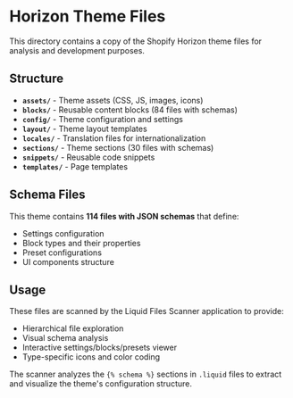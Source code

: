 # Horizon Theme Files

This directory contains a copy of the Shopify Horizon theme files for analysis and development purposes.

## Structure

- **`assets/`** - Theme assets (CSS, JS, images, icons)
- **`blocks/`** - Reusable content blocks (84 files with schemas)
- **`config/`** - Theme configuration and settings
- **`layout/`** - Theme layout templates
- **`locales/`** - Translation files for internationalization
- **`sections/`** - Theme sections (30 files with schemas)  
- **`snippets/`** - Reusable code snippets
- **`templates/`** - Page templates

## Schema Files

This theme contains **114 files with JSON schemas** that define:
- Settings configuration
- Block types and their properties
- Preset configurations
- UI components structure

## Usage

These files are scanned by the Liquid Files Scanner application to provide:
- Hierarchical file exploration
- Visual schema analysis
- Interactive settings/blocks/presets viewer
- Type-specific icons and color coding

The scanner analyzes the `{% schema %}` sections in `.liquid` files to extract and visualize the theme's configuration structure.
